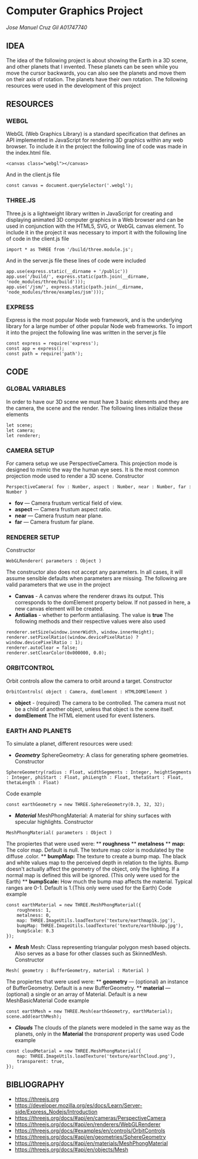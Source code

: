 # Computer Graphics Project
_Jose Manuel Cruz Gil A01747740_

## IDEA
The idea of the following project is about showing the Earth in a 3D scene, and other planets that I invented. These planets can be seen while you move the cursor backwards, you can also see the planets and move them on their axis of rotation. The planets have their own rotation. The following resources were used in the development of this project

## RESOURCES

### WEBGL
WebGL (Web Graphics Library) is a standard specification that defines an API implemented in JavaScript for rendering 3D graphics within any web browser. To include it in the project the following line of code was made in the index.html file.
```
<canvas class="webgl"></canvas>
```
And in the client.js file
```
const canvas = document.querySelector('.webgl');
```

### THREE.JS
Three.js is a lightweight library written in JavaScript for creating and displaying animated 3D computer graphics in a Web browser and can be used in conjunction with the HTML5, SVG, or WebGL canvas element. To include it in the project it was necessary to import it with the following line of code in the client.js file
```
import * as THREE from '/build/three.module.js';
```
And in the server.js file these lines of code were included
```
app.use(express.static(__dirname + '/public'))
app.use('/build/', express.static(path.join(__dirname, 'node_modules/three/build')));
app.use('/jsm/', express.static(path.join(__dirname, 'node_modules/three/examples/jsm')));
```

### EXPRESS
Express is the most popular Node web framework, and is the underlying library for a large number of other popular Node web frameworks. To import it into the project the following line was written in the server.js file
```
const express = require('express');
const app = express();
const path = require('path');
```

## CODE

### GLOBAL VARIABLES 
In order to have our 3D scene we must have 3 basic elements and they are the camera, the scene and the render. The following lines initialize these elements
```
let scene;
let camera;
let renderer;
```

### CAMERA SETUP 
For camera setup we use PerspectiveCamera. This projection mode is designed to mimic the way the human eye sees. It is the most common projection mode used to render a 3D scene. Constructor
```
PerspectiveCamera( fov : Number, aspect : Number, near : Number, far : Number )
```
* **fov** — Camera frustum vertical field of view.
* **aspect** — Camera frustum aspect ratio.
* **near** — Camera frustum near plane.
* **far** — Camera frustum far plane.


### RENDERER SETUP 
Constructor
```
WebGLRenderer( parameters : Object )
```
The constructor also does not accept any parameters. In all cases, it will assume sensible defaults when parameters are missing. The following are valid parameters that we use in the project
* **Canvas** - A canvas where the renderer draws its output. This corresponds to the domElement property below. If not passed in here, a new canvas element will be created.
* **Antialias** - whether to perform antialiasing. The value is **true**
The following methods and their respective values were also used
```
renderer.setSize(window.innerWidth, window.innerHeight);
renderer.setPixelRatio((window.devicePixelRatio) ? window.devicePixelRatio : 1);
renderer.autoClear = false;
renderer.setClearColor(0x000000, 0.0);
```

### ORBITCONTROL
Orbit controls allow the camera to orbit around a target. Constructor
```
OrbitControls( object : Camera, domElement : HTMLDOMElement )
```
* **object** - (required) The camera to be controlled. The camera must not be a child of another object, unless that object is the scene itself.
* **domElement** The HTML element used for event listeners.


### EARTH AND PLANETS
To simulate a planet, different resources were used:

* **_Geometry_** 
SphereGeometry: A class for generating sphere geometries. Constructor
```
SphereGeometry(radius : Float, widthSegments : Integer, heightSegments : Integer, phiStart : Float, phiLength : Float, thetaStart : Float, thetaLength : Float)
```
  Code example
```
const earthGeometry = new THREE.SphereGeometry(0.3, 32, 32);
```

* **_Material_** 
MeshPhongMaterial: A material for shiny surfaces with specular highlights. Constructor
```
MeshPhongMaterial( parameters : Object )
```
The propiertes that were used were:
** **roughness**
** **metalness**
** **map:** The color map. Default is null. The texture map color is modulated by the diffuse .color.
** **bumpMap:** The texture to create a bump map. The black and white values map to the perceived depth in relation to the lights. Bump doesn't actually affect the geometry of the object, only the lighting. If a normal map is defined this will be ignored. (This only were used for the Earth)
** **bumpScale:** How much the bump map affects the material. Typical ranges are 0-1. Default is 1.(This only were used for the Earth)
  Code example
```
const earthMaterial = new THREE.MeshPhongMaterial({
    roughness: 1,
    metalness: 0,
    map: THREE.ImageUtils.loadTexture('texture/earthmap1k.jpg'),
    bumpMap: THREE.ImageUtils.loadTexture('texture/earthbump.jpg'),
    bumpScale: 0.3
});
```

* **_Mesh_**
Mesh: Class representing triangular polygon mesh based objects. Also serves as a base for other classes such as SkinnedMesh. Constructor
```
Mesh( geometry : BufferGeometry, material : Material )
```
The propiertes that were used were:
** **geometry** — (optional) an instance of BufferGeometry. Default is a new BufferGeometry.
** **material** — (optional) a single or an array of Material. Default is a new MeshBasicMaterial
  Code example
```
const earthMesh = new THREE.Mesh(earthGeometry, earthMaterial);
scene.add(earthMesh);
```

* **_Clouds_**
The clouds of the planets were modeled in the same way as the planets, only in the **Material** the _transparent_ property was used
  Code example
```
const cloudMetarial = new THREE.MeshPhongMaterial({
    map: THREE.ImageUtils.loadTexture('texture/earthCloud.png'),
    transparent: true,
});
```

## BIBLIOGRAPHY
* https://threejs.org
* https://developer.mozilla.org/es/docs/Learn/Server-side/Express_Nodejs/Introduction
* https://threejs.org/docs/#api/en/cameras/PerspectiveCamera
* https://threejs.org/docs/#api/en/renderers/WebGLRenderer
* https://threejs.org/docs/#examples/en/controls/OrbitControls
* https://threejs.org/docs/#api/en/geometries/SphereGeometry
* https://threejs.org/docs/#api/en/materials/MeshPhongMaterial
* https://threejs.org/docs/#api/en/objects/Mesh
